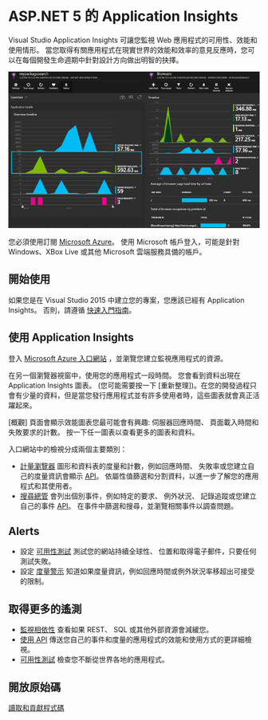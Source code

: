 <properties 
    pageTitle="ASP.NET 5 的 Application Insights" 
    description="監視 Web 應用程式的可用性、效能和使用方式。" 
    services="application-insights" 
    documentationCenter=".net"
    authors="alancameronwills" 
    manager="douge"/>

<tags 
    ms.service="application-insights" 
    ms.workload="tbd" 
    ms.tgt_pltfrm="ibiza" 
    ms.devlang="na" 
    ms.topic="article" 
    ms.date="11/11/2015" 
    ms.author="awills"/>

# ASP.NET 5 的 Application Insights

Visual Studio Application Insights 可讓您監視 Web 應用程式的可用性、效能和使用情形。 當您取得有關應用程式在現實世界的效能和效率的意見反應時，您可以在每個開發生命週期中針對設計方向做出明智的抉擇。

![範例](./media/app-insights-asp-net-five/sample.png)

您必須使用訂閱 [Microsoft Azure](http://azure.com)。 使用 Microsoft 帳戶登入，可能是針對 Windows、XBox Live 或其他 Microsoft 雲端服務具備的帳戶。 


## 開始使用

如果您是在 Visual Studio 2015 中建立您的專案，您應該已經有 Application Insights。 否則，請遵循 [快速入門指南](https://github.com/Microsoft/ApplicationInsights-aspnet5/wiki/Getting-Started)。

## 使用 Application Insights

登入 [Microsoft Azure 入口網站](https://portal.azure.com) ，並瀏覽您建立監視應用程式的資源。

在另一個瀏覽器視窗中，使用您的應用程式一段時間。 您會看到資料出現在 Application Insights 圖表。 (您可能需要按一下 [重新整理])。在您的開發過程只會有少量的資料，但是當您發行應用程式並有許多使用者時，這些圖表就會真正活躍起來。 

[概觀] 頁面會顯示效能圖表您最可能會有興趣: 伺服器回應時間、 頁面載入時間和失敗要求的計數。 按一下任一圖表以查看更多的圖表和資料。

入口網站中的檢視分成兩個主要類別：

* [計量瀏覽器](app-insights-metrics-explorer.md) 圖形和資料表的度量和計數，例如回應時間、 失敗率或您建立自己的度量資訊會顯示 [API](app-insights-api-custom-events-metrics.md)。 依屬性值篩選和分割資料，以進一步了解您的應用程式和其使用者。
* [搜尋總管](app-insights-diagnostic-search.md) 會列出個別事件，例如特定的要求、 例外狀況、 記錄追蹤或您建立自己的事件 [API](app-insights-api-custom-events-metrics.md)。 在事件中篩選和搜尋，並瀏覽相關事件以調查問題。

## Alerts

* 設定 [可用性測試](app-insights-monitor-web-app-availability.md) 測試您的網站持續全球性、 位置和取得電子郵件，只要任何測試失敗。
* 設定 [度量警示](app-insights-monitor-web-app-availability.md) 知道如果度量資訊，例如回應時間或例外狀況率移超出可接受的限制。


## 取得更多的遙測

* [監視相依性](app-insights-dependencies.md) 查看如果 REST、 SQL 或其他外部資源會減緩您。
* [使用 API](app-insights-api-custom-events-metrics.md) 傳送您自己的事件和度量的應用程式的效能和使用方式的更詳細檢視。
* [可用性測試](app-insights-monitor-web-app-availability.md) 檢查您不斷從世界各地的應用程式。 


## 開放原始碼

[讀取和貢獻程式碼](https://github.com/Microsoft/ApplicationInsights-aspnet5)


<!--Link references-->

[api]: app-insights-api-custom-events-metrics.md
[apikey]: app-insights-api-custom-events-metrics.md#ikey
[availability]: app-insights-monitor-web-app-availability.md
[azure]: ../insights-perf-analytics.md
[client]: app-insights-javascript.md
[detect]: app-insights-detect-triage-diagnose.md
[diagnostic]: app-insights-diagnostic-search.md
[knowUsers]: app-insights-overview-usage.md
[metrics]: app-insights-metrics-explorer.md
[netlogs]: app-insights-asp-net-trace-logs.md
[perf]: app-insights-web-monitor-performance.md
[portal]: http://portal.azure.com/
[qna]: app-insights-troubleshoot-faq.md
[roles]: app-insights-resources-roles-access-control.md
[start]: app-insights-overview.md
[usage]: app-insights-web-track-usage.md 

